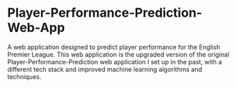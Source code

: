 # Player-Performance-Prediction-Web-App
A web application designed to predict player performance for the English Premier League. This web application is the upgraded version of the original Player-Performance-Prediction web application I set up in the past, with a different tech stack and improved machine learning algorithms and techniques. 
